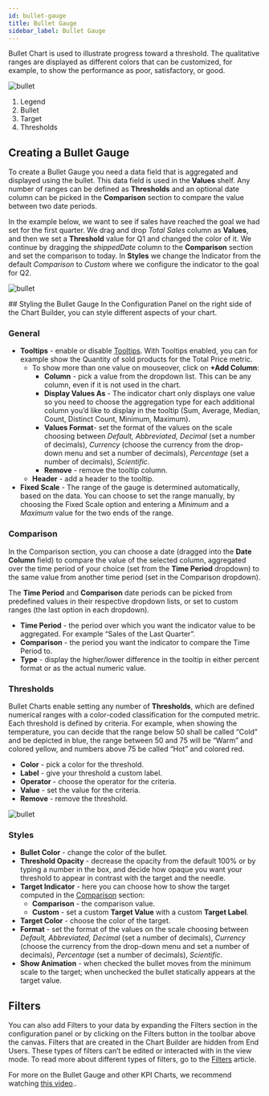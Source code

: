 ```yaml
---
id: bullet-gauge
title: Bullet Gauge
sidebar_label: Bullet Gauge
---
```


<div style={{textAlign: "justify"}}>

Bullet Chart is used to illustrate progress toward a threshold. The qualitative ranges are displayed as different colors that can be customized, for example, to show the performance as poor, satisfactory, or good. 

![bullet](https://s3.amazonaws.com/cdn.qrvey.com/documentation_assets/ui-docs/dataviews/chart-types-all/Bullet/bullet.png#thumbnail-60)

1. Legend
2. Bullet
3. Target
4. Thresholds

## Creating a Bullet Gauge
To create a Bullet Gauge you need a data field that is aggregated and displayed using the bullet. This data field is used in the **Values** shelf. Any number of ranges can be defined as **Thresholds** and an optional date column can be picked in the **Comparison** section to compare the value between two date periods.

In the example below, we want to see if sales have reached the goal we had set for the first quarter. We drag and drop *Total Sales* column as **Values**, and then we set a **Threshold** value for Q1 and changed the color of it. We continue by dragging the *shippedDate* column to the **Comparison** section and set the comparison to today. In **Styles** we change the Indicator from the default *Comparison* to *Custom* where we configure the indicator to the goal for Q2.

![bullet](https://s3.amazonaws.com/cdn.qrvey.com/documentation_assets/ui-docs/dataviews/chart-types-all/Bullet/create.gif#thumbnail)

## Styling the Bullet Gauge
In the Configuration Panel on the right side of the Chart Builder, you can style different aspects of your chart.

### General
* **Tooltips** - enable or disable <a href="/docs/ui-docs/dataviews/chart-builder/tooltips" target="_blank">Tooltips</a>. With Tooltips enabled, you can for example show the Quantity of sold products for the Total Price metric. 
  * To show more than one value on mouseover, click on **+Add Column**:
      * **Column** - pick a value from the dropdown list. This can be any column, even if it is not used in the chart.
      * **Display Values As** - The indicator chart only displays one value so you need to choose the aggregation type for each additional column you’d like to display in the tooltip (Sum, Average, Median, Count, Distinct Count, Minimum, Maximum).
      * **Values Format**- set the format of the values on the scale choosing between *Default, Abbreviated, Decimal* (set a number of decimals), *Currency* (choose the currency from the drop-down menu and set a number of decimals), *Percentage* (set a number of decimals), *Scientific*.
      * **Remove** - remove the tooltip column.
  * **Header** - add a header to the tooltip.
* **Fixed Scale** -  The range of the gauge is determined automatically, based on the data. You can choose to set the range manually, by choosing the Fixed Scale option and entering a *Minimum* and a *Maximum* value for the two ends of the range. 


### Comparison
In the Comparison section, you can choose a date (dragged into the **Date Column** field) to compare the value of the selected column, aggregated over the time period of your choice (set from the **Time Period** dropdown) to the same value from another time period (set in the Comparison dropdown). 

The **Time Period** and **Comparison** date periods can be picked from predefined values in their respective dropdown lists, or set to custom ranges (the last option in each dropdown). 
* **Time Period** - the period over which you want the indicator value to be aggregated. For example “Sales of the Last Quarter”.
* **Comparison** - the period you want the indicator to compare the Time Period to. 
* **Type** - display the higher/lower difference in the tooltip in either percent format or as the actual numeric value.


### Thresholds
Bullet Charts enable setting any number of **Thresholds**, which are defined numerical ranges with a color-coded classification for the computed metric. Each threshold is defined by criteria. For example, when showing the temperature, you can decide that the range below 50 shall be called “Cold” and be depicted in blue, the range between 50 and 75 will be “Warm” and colored yellow, and numbers above 75 be called “Hot” and colored red.
* **Color** - pick a color for the threshold.
* **Label** - give your threshold a custom label.
* **Operator** - choose the operator for the criteria. 
* **Value** - set the value for the criteria.
* **Remove** - remove the threshold.

![bullet](https://s3.amazonaws.com/cdn.qrvey.com/documentation_assets/ui-docs/dataviews/chart-types-all/Bullet/thresholds.png#thumbnail-40)


### Styles

* **Bullet Color** - change the color of the bullet.
* **Threshold Opacity** - decrease the opacity from the default 100% or by typing a number in the box, and decide how opaque you want your threshold to appear in contrast with the target and the needle.
* **Target Indicator** - here you can choose how to show the target computed in the <a href="#comparison">Comparison</a> section:
  * **Comparison** - the comparison value.
  * **Custom**  - set a custom **Target Value** with a custom **Target Label**. 
* **Target Color** - choose the color of the target.
* **Format** - set the format of the values on the scale choosing between *Default, Abbreviated, Decimal* (set a number of decimals), *Currency* (choose the currency from the drop-down menu and set a number of decimals), *Percentage* (set a number of decimals), *Scientific*.
* **Show Animation** - when checked the bullet moves from the minimum scale to the target; when unchecked the bullet statically appears at the target value.

## Filters
You can also add Filters to your data by expanding the Filters section in the configuration panel or by clicking on the Filters button in the toolbar above the canvas.
Filters that are created in the Chart Builder are hidden from End Users. These types of filters can’t be edited or interacted with in the view mode. To read more about different types of filters, go to the <a href="/docs/ui-docs/dataviews/chart-builder/chart-configuration/chart-filters" target="_blank">Filters</a> article.

For more on the Bullet Gauge and other KPI Charts, we recommend watching <a href="/docs/video-training/building-qrvey-sample/kpi" target="_blank">this video</a>..



</div>

</div>